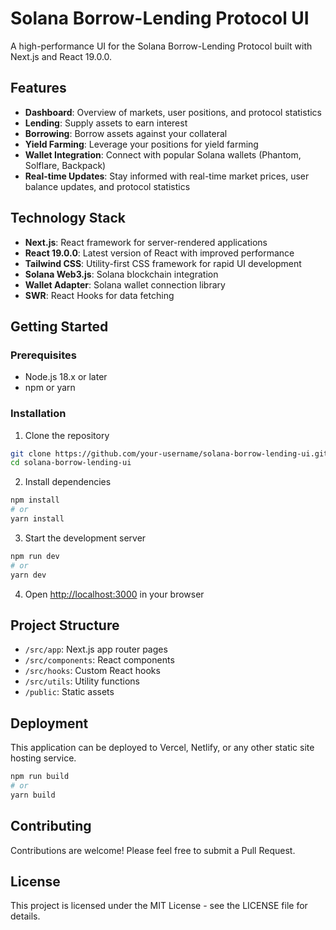 # Solana Borrow-Lending Protocol UI

A high-performance UI for the Solana Borrow-Lending Protocol built with Next.js and React 19.0.0.

## Features

- **Dashboard**: Overview of markets, user positions, and protocol statistics
- **Lending**: Supply assets to earn interest
- **Borrowing**: Borrow assets against your collateral
- **Yield Farming**: Leverage your positions for yield farming
- **Wallet Integration**: Connect with popular Solana wallets (Phantom, Solflare, Backpack)
- **Real-time Updates**: Stay informed with real-time market prices, user balance updates, and protocol statistics

## Technology Stack

- **Next.js**: React framework for server-rendered applications
- **React 19.0.0**: Latest version of React with improved performance
- **Tailwind CSS**: Utility-first CSS framework for rapid UI development
- **Solana Web3.js**: Solana blockchain integration
- **Wallet Adapter**: Solana wallet connection library
- **SWR**: React Hooks for data fetching

## Getting Started

### Prerequisites

- Node.js 18.x or later
- npm or yarn

### Installation

1. Clone the repository
```bash
git clone https://github.com/your-username/solana-borrow-lending-ui.git
cd solana-borrow-lending-ui
```

2. Install dependencies
```bash
npm install
# or
yarn install
```

3. Start the development server
```bash
npm run dev
# or
yarn dev
```

4. Open [http://localhost:3000](http://localhost:3000) in your browser

## Project Structure

- `/src/app`: Next.js app router pages
- `/src/components`: React components
- `/src/hooks`: Custom React hooks
- `/src/utils`: Utility functions
- `/public`: Static assets

## Deployment

This application can be deployed to Vercel, Netlify, or any other static site hosting service.

```bash
npm run build
# or
yarn build
```

## Contributing

Contributions are welcome! Please feel free to submit a Pull Request.

## License

This project is licensed under the MIT License - see the LICENSE file for details.